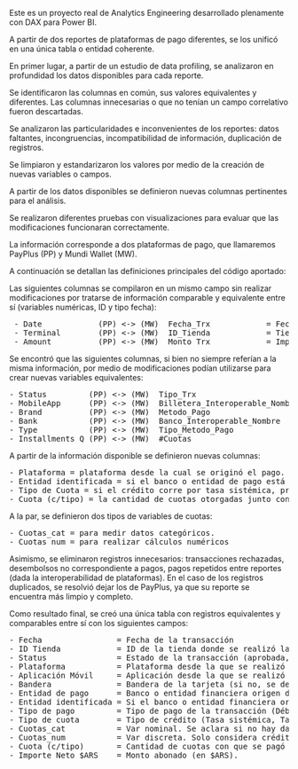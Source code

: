 Este es un proyecto real de Analytics Engineering desarrollado plenamente con DAX para Power BI.

A partir de dos reportes de plataformas de pago diferentes, se los unificó en una única tabla o entidad coherente.

En primer lugar, a partir de un estudio de data profiling, se analizaron en profundidad los datos disponibles para cada reporte.

Se identificaron las columnas en común, sus valores equivalentes y diferentes. Las columnas innecesarias o que no tenían un campo correlativo fueron descartadas.

Se analizaron las particularidades e inconvenientes de los reportes: datos faltantes, incongruencias, incompatibilidad de información, duplicación de registros.

Se limpiaron y estandarizaron los valores por medio de la creación de nuevas variables o campos.

A partir de los datos disponibles se definieron nuevas columnas pertinentes para el análisis.

Se realizaron diferentes pruebas con visualizaciones para evaluar que las modificaciones funcionaran correctamente.

La información corresponde a dos plataformas de pago, que llamaremos PayPlus (PP) y Mundi Wallet (MW).

A continuación se detallan las definiciones principales del código aportado:


Las siguientes columnas se compilaron en un mismo campo sin realizar modificaciones por tratarse de información comparable y equivalente entre sí (variables numéricas, ID y tipo fecha):

<pre> - Date            (PP) <-> (MW)  Fecha_Trx            = Fecha de la transacción
 - Terminal        (PP) <-> (MW)  ID_Tienda            = Tienda de la transacción
 - Amount          (PP) <-> (MW)  Monto_Trx            = Importe abonado en la transacción </pre>

Se encontró que las siguientes columnas, si bien no siempre referían a la misma información, por medio de modificaciones podían utilizarse para crear nuevas variables equivalentes:

<pre>- Status         (PP) <-> (MW)  Tipo_Trx                        = Estado de trx (aprobada, anulada, etc.)
- MobileApp      (PP) <-> (MW)  Billetera_Interoperable_Nombre  = Aplicación virtual utilizada
- Brand          (PP) <-> (MW)  Metodo_Pago                     = Bandera de la tarjeta de crédito
- Bank           (PP) <-> (MW)  Banco_Interoperable_Nombre      = Banco/entidad financiera origen del pago
- Type           (PP) <-> (MW)  Tipo_Metodo_Pago                = Tipo de pago (débito, crédito, etc.)
- Installments Q (PP) <-> (MW)  #Cuotas                         = Cantidad de cuotas con que se pagó. </pre>

A partir de la información disponible se definieron nuevas columnas:

<pre>- Plataforma = plataforma desde la cual se originó el pago. Admite solo: Mundi Wallet/PayPlus.
- Entidad identificada = si el banco o entidad de pago está identificado o no.
- Tipo de Cuota = si el crédito corre por tasa sistémica, preferencial, si es interno a una plataforma.
- Cuota (c/tipo) = la cantidad de cuotas otorgadas junto con el tipo de crédito que le corresponde. </pre>

A la par, se definieron dos tipos de variables de cuotas:

<pre>- Cuotas_cat = para medir datos categóricos. 
- Cuotas_num = para realizar cálculos numéricos </pre>

Asimismo, se eliminaron registros innecesarios: transacciones rechazadas, desembolsos no correspondiente a pagos, pagos repetidos entre reportes (dada la interoperabilidad de plataformas).
En el caso de los registros duplicados, se resolvió dejar los de PayPlus, ya que su reporte se encuentra más limpio y completo. 

Como resultado final, se creó una única tabla con registros equivalentes y comparables entre sí con los siguientes campos:

<pre>- Fecha                = Fecha de la transacción
- ID Tienda            = ID de la tienda donde se realizó la transacción.
- Status               = Estado de la transacción (aprobada, anulada, reembolsada, etc.) 
- Plataforma           = Plataforma desde la que se realizó el pago (Mundi Wallet, Pay Plus) 
- Aplicación Móvil     = Aplicación desde la que se realizó el pago.
- Bandera              = Bandera de la tarjeta (si no, se define el pago como transferencia)
- Entidad de pago      = Banco o entidad financiera origen del pago.
- Entidad identificada = Si el banco o entidad financiera origen del pago está identificado (Sí, No).
- Tipo de pago         = Tipo de pago de la transacción (Débito, Crédito, Dinero Disponible, etc.)
- Tipo de cuota        = Tipo de crédito (Tasa sistémica, Tasa Preferencial, Crédito Interno, etc.).      
- Cuotas_cat           = Var nominal. Se aclara si no hay datos o si corresponden a otro tipo de pago.
- Cuotas_num           = Var discreta. Solo considera crédito. Si no, asume vacío.
- Cuota (c/tipo)       = Cantidad de cuotas con que se pagó + Tipo de cuota otorgada
- Importe Neto $ARS    = Monto abonado (en $ARS). </pre>




